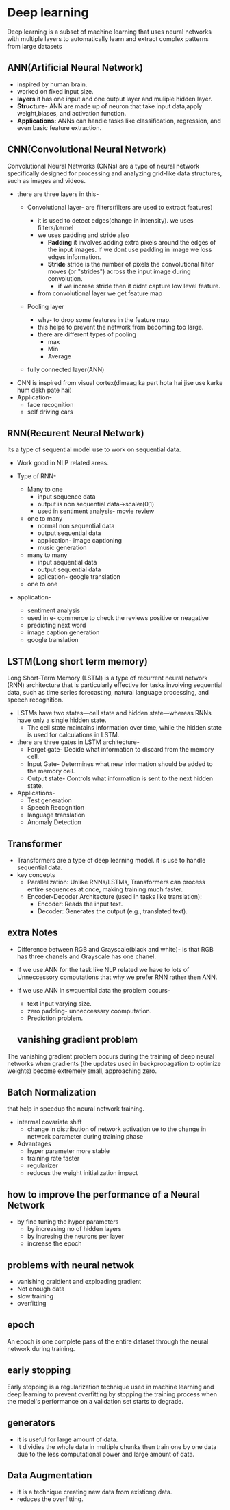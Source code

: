 # Deep learning
Deep learning is a subset of machine learning that uses neural networks with multiple layers to automatically learn and extract complex patterns from large datasets
## ANN(Artificial Neural Network)
* inspired by human brain.
* worked on fixed input size.
* **layers** it has one input and one output layer and muliple hidden layer.
* **Structure**- ANN are made up of neuron that take input data,apply weight,biases, and activation function.
* **Applications:** ANNs can handle tasks like classification, regression, and even basic feature extraction.

## CNN(Convolutional Neural Network)
Convolutional Neural Networks (CNNs) are a type of neural network specifically designed for processing and analyzing grid-like data structures, such as images and videos.
* there are three layers in this-
    * Convolutional layer- are filters(filters are used to extract features)
        * it is used to detect edges(change in intensity). we uses filters/kernel
        * we uses padding and stride also
             * **Padding** it involves adding extra pixels around the edges of the input images. If we dont use padding in image we loss edges information.
            * **Stride**  stride is the number of pixels the convolutional filter moves (or "strides") across the input image during convolution.
                * if we increse stride then it didnt capture low level feature.
        * from convolutional layer we get feature map
    * Pooling layer
        * why- to drop some features in the feature map.
        * this helps to prevent the network from becoming too large.
        * there are different types of pooling
            * max
            * Min
            * Average

    * fully connected layer(ANN)
* CNN is inspired from visual cortex(dimaag ka part hota hai jise use karke hum dekh pate hai)
* Application-
    * face recognition 
    * self driving cars

## RNN(Recurent Neural Network)
Its a type of sequential model use to work on sequential data.
* Work good in NLP related areas.
* Type of RNN-
    * Many to one
        * input sequence data
        * output is non sequential data->scaler(0,1)
        * used in sentiment analysis- movie review
    * one to many
        * normal non sequential data
        * output sequential data
        * application- image captioning
        * music generation
    * many to many
        * input sequential data
        * output sequential data
        * aplication- google translation
    * one to one 


* application-
    * sentiment analysis
    * used in e- commerce to check the reviews positive or neagative
    * predicting next word
    * image caption generation
    * google translation

## LSTM(Long short term memory)
Long Short-Term Memory (LSTM) is a type of recurrent neural network (RNN) architecture that is particularly effective for tasks involving sequential data, such as time series forecasting, natural language processing, and speech recognition.
* LSTMs have two states—cell state and hidden state—whereas RNNs have only a single hidden state.
    * The cell state maintains information over time, while the hidden state is used for calculations in LSTM.
* there are three gates in LSTM architecture-
    * Forget gate- Decide what information to discard from the memory cell.
    * Input Gate- Determines what new information should be added to the memory cell.
    * Output state- Controls what information is sent to the next hidden state.
* Applications- 
    * Test generation
    * Speech Recognition
    * language translation
    * Anomaly Detection

## Transformer
* Transformers are a type of deep learning model. it is use to handle sequential data.
* key concepts
    * Parallelization: Unlike RNNs/LSTMs, Transformers can process entire sequences at once, making training much faster.
    * Encoder-Decoder Architecture (used in tasks like translation):
        * Encoder: Reads the input text.
        * Decoder: Generates the output (e.g., translated text).











## extra Notes
* Difference between RGB and Grayscale(black and white)- is that RGB has three chanels and Grayscale has one chanel.
* If we use ANN for the task like NLP related we have to lots of Unneccessory computations that why we prefer RNN rather then ANN.
* If we use ANN in swquential data the problem occurs-
    * text input varying size.
    * zero padding- unneccessary coomputation.
    * Prediction problem.



    ## vanishing gradient problem
The vanishing gradient problem occurs during the training of deep neural networks when gradients (the updates used in backpropagation to optimize weights) become extremely small, approaching zero. 

## Batch Normalization
that help in speedup the neural network training.
* intermal covariate shift
    * change in distribution of network activation ue to the change in network parameter during training phase
* Advantages
    * hyper parameter more stable
    * training rate faster
    * regularizer
    * reduces the weight initialization impact


## how to improve the performance of a Neural Network
* by fine tuning the hyper parameters
    * by increasing no of hidden layers
    * by incresing the neurons per layer
    * increase the epoch

## problems with neural netwok
* vanishing graidient and exploading gradient
* Not enough data
* slow training 
* overfitting

## epoch
An epoch is one complete pass of the entire dataset through the neural network during training.

## early stopping
Early stopping is a regularization technique used in machine learning and deep learning to prevent overfitting by stopping the training process when the model's performance on a validation set starts to degrade.

## generators
* it is useful for large amount of data.
* It dividies the whole data in multiple chunks then train one by one data due to the less computational power and large amount of data.

## Data Augmentation
* it is a technique creating new data from existiong data.
* reduces the overfitting.


